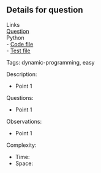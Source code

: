 ## Details for question

Links   
[Question](problem-link-here) <br>
Python  
    - [Code file](lc_322_coin_change.py)  
    - [Test file](lc_322_coin_change_test.py)

Tags: dynamic-programming, easy

Description:

- Point 1

Questions:

- Point 1

Observations:

- Point 1

Complexity:

- Time:
- Space:
